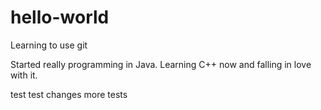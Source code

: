 # hello-world
Learning to use git

Started really programming in Java.
Learning C++ now and falling in love with it.

test test
changes
more tests